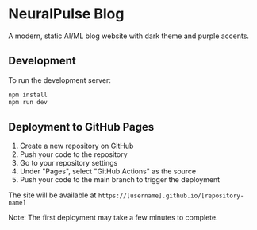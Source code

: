 # NeuralPulse Blog

A modern, static AI/ML blog website with dark theme and purple accents.

## Development

To run the development server:

```bash
npm install
npm run dev
```

## Deployment to GitHub Pages

1. Create a new repository on GitHub
2. Push your code to the repository
3. Go to your repository settings
4. Under "Pages", select "GitHub Actions" as the source
5. Push your code to the main branch to trigger the deployment

The site will be available at `https://[username].github.io/[repository-name]`

Note: The first deployment may take a few minutes to complete.

